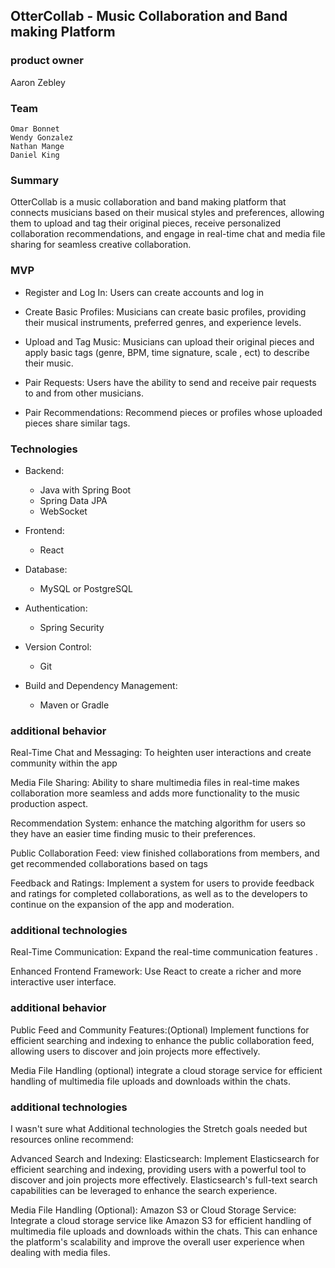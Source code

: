 ## OtterCollab - Music Collaboration and Band making Platform

### product owner 
Aaron Zebley

### Team
	Omar Bonnet
    Wendy Gonzalez
    Nathan Mange
    Daniel King

### Summary
OtterCollab is a music collaboration and band making platform that connects musicians based on their musical styles and preferences, allowing them to upload and tag their original pieces, receive personalized collaboration recommendations, and engage in real-time chat and media file sharing for seamless creative collaboration.

### MVP
- Register and Log In: Users can  create accounts and log in 

- Create Basic Profiles: Musicians can create basic profiles, providing their musical instruments, preferred genres, and experience levels.

- Upload and Tag Music: Musicians can upload their original pieces and apply basic tags (genre, BPM, time signature, scale , ect) to describe their music.

- Pair Requests: Users have the ability to send and receive pair requests to and from other musicians.

- Pair Recommendations: Recommend pieces or profiles whose uploaded pieces share similar tags.

### Technologies
- Backend:
  - Java with Spring Boot
  - Spring Data JPA
  - WebSocket


- Frontend:
  - React


- Database:
  - MySQL or PostgreSQL


- Authentication:
  - Spring Security


- Version Control:
  - Git


- Build and Dependency Management:
  - Maven or Gradle

### additional behavior 
Real-Time Chat and Messaging:
    To heighten user interactions and create community within the app

Media File Sharing:
    Ability to share multimedia files in real-time makes collaboration more seamless and adds more functionality to the music production aspect.

Recommendation System:
    enhance the matching algorithm for users so they have an easier time finding music to their preferences.

Public Collaboration Feed:
    view finished collaborations from members, and get recommended collaborations based on tags

Feedback and Ratings:
    Implement a system for users to provide feedback and ratings for completed collaborations, as well as to the developers to continue on the expansion of the app and moderation.

### additional technologies
Real-Time Communication:
    Expand the real-time communication features .

Enhanced Frontend Framework:
    Use React to create a richer and more interactive user interface.

 
### additional behavior
Public Feed and Community Features:(Optional)
    Implement functions for efficient searching and indexing to enhance the public collaboration feed, allowing users to discover and join projects more effectively.

Media File Handling (optional)
    integrate a cloud storage service for  efficient handling of multimedia file uploads and downloads within the chats.

### additional technologies
 I wasn't sure what Additional technologies the Stretch goals needed but resources online recommend:

Advanced Search and Indexing:
    Elasticsearch:
        Implement Elasticsearch for efficient searching and indexing, providing users with a powerful tool to discover and join projects more effectively. Elasticsearch's full-text search capabilities can be leveraged to enhance the search experience.


Media File Handling (Optional):
Amazon S3 or Cloud Storage Service:
    Integrate a cloud storage service like Amazon S3 for efficient handling of multimedia file uploads and downloads within the chats. This can enhance the platform's scalability and improve the overall user experience when dealing with media files.
